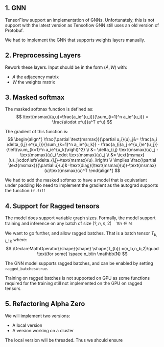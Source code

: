 
## 1. GNN
TensorFlow support an implementation of GNNs. Unfortunately, this is not support with the latest version as Tensoflow GNN still uses an old version of Protobuf.

We had to implement the GNN that supports weights layers manually.

## 2. Preprocessing Layers
Rework these layers.
Input should be in the form $(A,W)$ with:
- $A$ the adjacency matrix
- $W$ the weights matrix

## 3. Masked softmax

The masked softmax function is defined as:
$$
\text{msmax}(a,u)=\frac{a_ie^{u_i}}{\sum_{i=1}^n a_ie^{u_i}} = \frac{a\odot e^u}{a^T e^u}
$$

The gradient of this function is:
$$
\begin{align*}
\frac{\partial \text{msmax}}{\partial u_i}(u)_j&= \frac{a_i \delta_{i,j} e^{u_i}}{\sum_{k=1}^n a_ie^{u_k}} - \frac{a_{i}a_j e^{u_i}e^{u_j}}{\left(\sum_{k=1}^n a_ie^{u_k}\right)^2} \\
&=  \delta_{i,j} \text{msmax}(u)_j - \text{msmax}(u)_i \cdot \text{msmax}(u)_j \\
&= \text{msmax}(u)_j\cdot\left(\delta_{i,j}-\text{msmax}(u)_i\right) \\
\implies \frac{\partial \text{msmax}}{\partial u}(u)&=\text{diag}(\text{msmax}(u))-\text{msmax}(u)\text{msmax}(u)^T
\end{align*}
$$

We had to add the masked softmax to have a model that is equivariant under padding
No need to implement the gradient as the autograd supports the function `tf.fill`


## 4. Support for Ragged tensors
The model does support variable graph sizes.
Formally, the model support training and inference on any batch of size $(?,n ,n  , 2)\quad \forall n\in\mathbb{N}$

We want to go further, and allow ragged batches. That is a batch tensor $T_{b,i,j,k}$ where:
$$
\DeclareMathOperator{\shape}{shape}
\shape(T_{b}) =(n_b,n_b,2)\quad \text{for some} \space n_b\in \mathbb{N}
$$

The GNN model supports ragged batches, and can be enabled by setting `ragged_batches=true`.

Training on ragged batches is not supported on GPU as some functions required for the training still not implemented on the GPU on ragged tensors.

## 5. Refactoring Alpha Zero
We will implement two versions:
- A local version
- A version working on a cluster

The local version will be threaded. Thus we should ensure